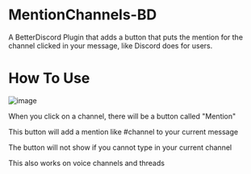 # MentionChannels-BD

A BetterDiscord Plugin that adds a button that puts the mention for the channel clicked in your message, like Discord does for users.

# How To Use

![image](https://user-images.githubusercontent.com/44213317/123693380-d2a26f80-d80c-11eb-8463-82f5fa66ef2e.png)

When you click on a channel, there will be a button called "Mention"

This button will add a mention like #channel to your current message

The button will not show if you cannot type in your current channel

This also works on voice channels and threads
